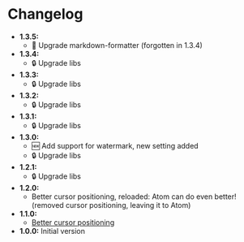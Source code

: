 # Changelog

* __1.3.5:__
  * :construction: Upgrade markdown-formatter (forgotten in 1.3.4)
* __1.3.4:__
  * :lock: Upgrade libs
* __1.3.3:__
  * :lock: Upgrade libs
* __1.3.2:__
  * :lock: Upgrade libs
* __1.3.1:__
  * :lock: Upgrade libs
* __1.3.0:__
  * :new: Add support for watermark, new setting added
  * :lock: Upgrade libs
* __1.2.1:__
  * :lock: Upgrade libs
* __1.2.0:__
  * Better cursor positioning, reloaded: Atom can do even better! (removed cursor positioning, leaving it to Atom)
* __1.1.0:__
  * [Better cursor positioning](https://github.com/quilicicf/markdown-spec-formatter/pull/2)
* __1.0.0:__ Initial version
